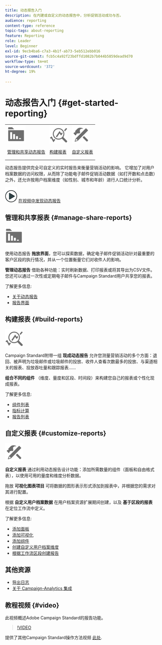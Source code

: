```yaml
---
title: 动态报告入门
description: 在内建或自定义的动态报告中，分析促销活动成功与否。
audience: reporting
content-type: reference
topic-tags: about-reporting
feature: Reporting
role: Leader
level: Beginner
exl-id: 9ecb4ba6-c7a3-4b1f-ab73-5eb512ebb016
source-git-commit: fcb5c4a92f23bdffd1082b7b044b5859dead9d70
workflow-type: tm+mt
source-wordcount: '372'
ht-degree: 19%

---
```


# 动态报告入门 {#get-started-reporting}

<table>
<tr>
<td><img src="assets/do-not-localize/icon_manage.svg" width="60px"><p><a href="#manage-share-reports">管理和共享动态报告</a></p></td>
<td><img src="assets/do-not-localize/icon_build.svg" width="60px"><p><a href="#build-reports">构建报表</a></p></td>
<td><img src="assets/do-not-localize/icon_customize.svg" width="60px"><p><a href="#customize-reports">自定义报表</a></p></td></tr>
</table>

动态报告提供完全可自定义的实时报告来衡量营销活动的影响。 它增加了对用户档案数据的访问权限，从而除了功能电子邮件促销活动数据（如打开数和点击数）之外，还允许按用户档案维度（如性别、城市和年龄）进行人口统计分析。

![](assets/do-not-localize/how-to-video.png) [在视频中发现动态报告](#video)

## 管理和共享报表 {#manage-share-reports}

<img src="assets/do-not-localize/icon_manage.svg" width="60px">

使用动态报告 **拖放界面**，您可以探索数据，确定电子邮件促销活动针对最重要的客户区段的执行情况，并从一个位置衡量它们对收件人的影响。

**管理动态报告** 借助各种功能：实时刷新数据、打印报表或将其导出为CSV文件。 您还可以通过一次性或定期电子邮件与Campaign Standard用户共享您的报表。

了解更多信息:

* [关于动态报告](../../reporting/using/about-dynamic-reports.md)
* [报告界面](../../reporting/using/reporting-interface.md)

## 构建报表 {#build-reports}

<img src="assets/do-not-localize/icon_build.svg" width="60px">

Campaign Standard附带一组 **现成动态报告** 允许您测量营销活动的多个方面：退回、被声明为垃圾邮件或垃圾邮件的投放、收件人查看次数最多的投放、与渠道相关的报表、投放吞吐量和跟踪报表……

**组合不同的组件** （维度、量度和区段、时间段）来构建您自己的报表或个性化现成报表。

了解更多信息:

* [组件列表](../../reporting/using/list-of-components-.md)
* [指标计算](../../reporting/using/indicator-calculation.md)
* [报告列表](../../reporting/using/defining-the-report-period.md)

## 自定义报表 {#customize-reports}

<img src="assets/do-not-localize/icon_customize.svg" width="60px">

**自定义报表** 通过利用动态报告设计功能：添加所需数量的组件（面板和自由格式表），以使用可用的量度和维度分析数据。

拖放 **可视化图表项目** 可将数据的图形表示形式添加到报表中，并根据您的需求对其进行配置。

根据 **自定义用户档案数据** 在用户档案资源扩展期间创建，以及 **基于区段的报表** 在定位工作流中定义。

了解更多信息:

* [添加面板](../../reporting/using/adding-panels.md)
* [添加可视化](../../reporting/using/adding-visualizations.md)
* [添加组件](../../reporting/using/adding-components.md)
* [创建自定义用户档案维度](../../reporting/using/creating-a-custom-profile-dimension.md)
* [根据工作流区段创建报告](../../reporting/using/creating-a-report-workflow-segment.md)

## 其他资源

* [导出日志](../../automating/using/exporting-logs.md)
* [关于 Campaign-Analytics 集成](../../integrating/using/about-campaign-analytics-integration.md)

## 教程视频 {#video}

此视频概述Adobe Campaign Standard的报告功能。

>[!VIDEO](https://video.tv.adobe.com/v/23021?quality=12&captions=eng)

提供了其他Campaign Standard操作方法视频 [此处](https://experienceleague.adobe.com/docs/campaign-standard-learn/tutorials/overview.html?lang=zh-Hans).
